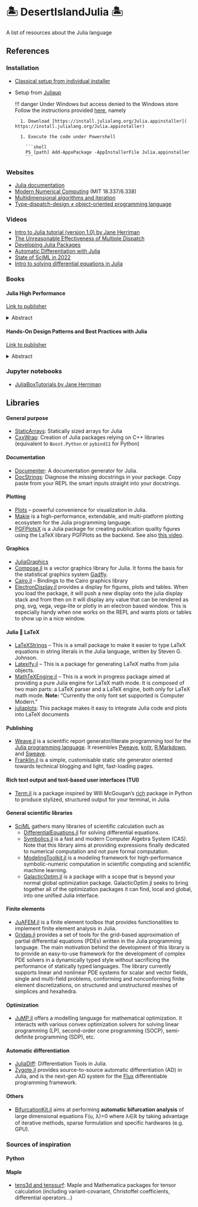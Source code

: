 # 🏝 DesertIslandJulia 🏝

A list of resources about the Julia language

## References

### Installation

- [Classical setup from individual installer](https://julialang.org/downloads/)

- Setup from [Juliaup](https://github.com/JuliaLang/juliaup)

  !!! danger Under Windows but access denied to the Windows store
      Follow the instructions provided [here](https://discourse.julialang.org/t/looking-for-feedback-from-users-that-currently-cant-install-juliaup-from-the-windows-store/85507), namely

        1. Download [https://install.julialang.org/Julia.appinstaller]( https://install.julialang.org/Julia.appinstaller)

        1. Execute the code under Powershell

          ```shell
          PS [path] Add-AppxPackage -AppInstallerFile Julia.appinstaller
          ```

### Websites

- [Julia documentation](https://docs.julialang.org/)
- [Modern Numerical Computing](http://courses.csail.mit.edu/18.337/2018/) (MIT 18.337/6.338)
- [Multidimensional algorithms and iteration](https://julialang.org/blog/2016/02/iteration/)
- [Type-dispatch-design ≠ object-oriented programming language](http://www.stochasticlifestyle.com/type-dispatch-design-post-object-oriented-programming-julia/)

### Videos

- [Intro to Julia tutorial (version 1.0) by Jane Herriman](https://youtu.be/8h8rQyEpiZA)
- [The Unreasonable Effectiveness of Multiple Dispatch](https://www.youtube.com/watch?v=kc9HwsxE1OY)
- [Developing Julia Packages](https://youtu.be/QVmU29rCjaA)
- [Automatic Differentiation with Julia](https://youtu.be/vAp6nUMrKYg)
- [State of SciML in 2022](https://www.youtube.com/watch?v=eSeY4K4bITI&t=14s)
- [Intro to solving differential equations in Julia](https://www.youtube.com/watch?v=KPEqYtEd-zY)

### Books

#### Julia High Performance

[Link to publisher](https://juliahighperformance.com/)

<details>
<summary>Abstract</summary>

> The Julia programming language has brought an innovative new approach to
> scientific computing, promising a combination of performance and productivity
> that is not usually available in the current set of languages that is commonly
> used. In solving the two- language problem, it has seen tremendous growth both
> in academia and industry. It has been used in domains from robotics,
> astronomy, and physics, to insurance and trading. It has particular relevance
> in the area of machine learning, with increasing use for the emerging field of
> differentiable computing.

> Most new developers are attracted to the language due to its promise of high
> performance. This book shows you how and why that is possible. We talk about
> the design choices of the language's creators that allow such a
> high-performance compiler to be built. We also show you the steps that you, as
> an application developer, can take to ensure the highest possible performance
> for your code. We also tell you the ways in which your code can work with the
> compiler and runtime to fully utilize your hardware to the greatest extent
> possible.

> This book is for the beginner and intermediate Julia developer who wants to
> fully leverage Julia's promise of performance with productivity. We assume you
> are proficient with one or more programming languages and have some
> familiarity with Julia's syntax. We do not expect you to be expert Julia
> programmers yet but assume that you have written small Julia programs, or that
> you have taken an introductory course on the language.

</details>

#### Hands-On Design Patterns and Best Practices with Julia

[Link to publisher](https://www.packtpub.com/product/hands-on-design-patterns-and-best-practices-with-julia/9781838648817)

<details>
<summary>Abstract</summary>

> Design patterns are fundamental techniques for developing reusable and
> maintainable code. They provide a set of proven solutions that allow
> developers to solve problems in software development quickly. This book will
> demonstrate how to leverage design patterns with real-world applications.

> Starting with an overview of design patterns and best practices in application
> design, you'll learn about some of the most fundamental Julia features such as
> modules, data types, functions/interfaces, and metaprogramming. You'll then
> get to grips with the modern Julia design patterns for building large-scale
> applications with a focus on performance, reusability, robustness, and
> maintainability. The book also covers anti-patterns and how to avoid common
> mistakes and pitfalls in development. You'll see how traditional
> object-oriented patterns can be implemented differently and more effectively
> in Julia. Finally, you'll explore various use cases and examples, such as how
> expert Julia developers use design patterns in their open source packages.

> By the end of this Julia programming book, you'll have learned methods to
> improve software design, extensibility, and reusability, and be able to use
> design patterns efficiently to overcome common challenges in software
> development.

</details>

### Jupyter notebooks

- [JuliaBoxTutorials by Jane Herriman](https://github.com/xorJane/JuliaBoxTutorials)

## Libraries

#### General purpose

- [StaticArrays](https://github.com/JuliaArrays/StaticArrays.jl):
  Statically sized arrays for Julia
- [CxxWrap](https://youtu.be/u7IaXwKSUU0): Creation of Julia packages relying on
  C++ libraries (equivalent to `Boost.Python` or `pybind11` for Python)

#### Documentation

- [Documenter](https://github.com/JuliaDocs/Documenter.jl.git): A documentation generator for Julia.
- [DocStrings](https://github.com/miguelraz/DoctorDocstrings.jl.git): Diagnose the missing docstrings in your package. Copy paste from your REPL the smart inputs straight into your docstrings.

#### Plotting

- [Plots](http://docs.juliaplots.org/latest/) – powerful convenience for
  visualization in Julia.
- [Makie](http://makie.juliaplots.org/stable/) is a high-performance,
  extendable, and multi-platform plotting ecosystem for the Julia programming
  language.
- [PGFPlotsX](https://kristofferc.github.io/PGFPlotsX.jl/stable/) is a Julia
  package for creating publication quality figures using the LaTeX library
  PGFPlots as the backend. See also [this
  video](https://www.youtube.com/watch?v=XHJ-u7PgBs8).

#### Graphics

- [JuliaGraphics](https://github.com/JuliaGraphics)
- [Compose.jl](https://github.com/GiovineItalia/Compose.jl) is a vector graphics
  library for Julia. It forms the basis for the statistical graphics system
  [Gadfly](https://github.com/GiovineItalia/Gadfly.jl).
- [Cairo.jl](https://github.com/JuliaGraphics/Cairo.jl) – Bindings to the Cairo
  graphics library
- [ElectronDisplay.jl](https://github.com/queryverse/ElectronDisplay.jl)
  provides a display for figures, plots and tables. When you load the package,
  it will push a new display onto the julia display stack and from then on it
  will display any value that can be rendered as png, svg, vega, vega-lite or
  plotly in an electron based window. This is especially handy when one works on
  the REPL and wants plots or tables to show up in a nice window.

#### Julia 💓 LaTeX

- [LaTeXStrings](https://github.com/stevengj/LaTeXStrings.jl) – This is a small
  package to make it easier to type LaTeX equations in string literals in the
  Julia language, written by Steven G. Johnson.
- [Latexify.jl](https://github.com/korsbo/Latexify.jl) – This is a package for
  generating LaTeX maths from julia objects.
- [MathTeXEngine.jl](https://github.com/Kolaru/MathTeXEngine.jl/) – This is a
  work in progress package aimed at providing a pure Julia engine for LaTeX math
  mode. It is composed of two main parts: a LaTeX parser and a LaTeX engine,
  both only for LaTeX math mode. **Note:** “Currently the only font set
  supported is Computer Modern.”
- [juliaplots](https://github.com/sisl/juliaplots.sty): This package makes it
  easy to integrate Julia code and plots into LaTeX documents

#### Publishing

- [Weave.jl](https://github.com/JunoLab/Weave.jl) is a scientific report
  generator/literate programming tool for the
  [Julia programming language](https://julialang.org/). It resembles
  [Pweave](http://mpastell.com/pweave), [knitr](https://yihui.org/knitr/),
  [R Markdown](https://rmarkdown.rstudio.com/), and
  [Sweave](https://stat.ethz.ch/R-manual/R-patched/library/utils/doc/Sweave.pdf).
- [Franklin.jl](https://franklinjl.org/) is a simple, customisable static site
  generator oriented towards technical blogging and light, fast-loading pages.

#### Rich text output and text-based user interfaces (TUI)

- [Term.jl](https://github.com/FedeClaudi/Term.jl) is a package inspired by WIll
  McGougan’s [rich](https://github.com/Textualize/rich) package in Python to
  produce stylized, structured output for your terminal, in Julia.
  
#### General scientific libraries

- [SciML](https://github.com/SciML) gathers many libraries of scientific calculation
  such as
   - [DifferentialEquations.jl](https://github.com/SciML/DifferentialEquations.jl) 
     for solving differential equations.
   - [Symbolics.jl](https://github.com/JuliaSymbolics/Symbolics.jl) is a fast
     and modern Computer Algebra System (CAS). Note that this library aims at 
     providing expressions finally dedicated to numerical computation and not
     pure formal computation.
   - [ModelingToolkit.jl](https://github.com/SciML/ModelingToolkit.jl) is a 
     modeling framework for high-performance symbolic-numeric computation in 
     scientific computing and scientific machine learning.
   - [GalacticOptim.jl](https://github.com/SciML/GalacticOptim.jl) is a package
     with a scope that is beyond your normal global optimization package.
     GalacticOptim.jl seeks to bring together all of the optimization packages
     it can find, local and global, into one unified Julia interface.

#### Finite elements

- [JuAFEM.jl](https://kristofferc.github.io/JuAFEM.jl/latest/) is a finite
  element toolbox that provides functionalities to implement finite element
  analysis in Julia.
- [Gridap.jl](https://gridap.github.io/Gridap.jl/stable/) provides a set of
  tools for the grid-based approximation of partial differential equations
  (PDEs) written in the Julia programming language. The main motivation behind
  the development of this library is to provide an easy-to-use framework for the
  development of complex PDE solvers in a dynamically typed style without
  sacrificing the performance of statically typed languages. The library
  currently supports linear and nonlinear PDE systems for scalar and vector
  fields, single and multi-field problems, conforming and nonconforming finite
  element discretizations, on structured and unstructured meshes of simplices
  and hexahedra.

#### Optimization

- [JuMP.jl](https://jump.dev/) offers a modelling language for mathematical
  optimization.  It interacts with various convex optimization solvers for
  solving linear programming (LP), second-order cone programming (SOCP),
  semi-definite programming (SDP), etc.

#### Automatic differentiation

- [JuliaDiff](https://github.com/JuliaDiff): Differentiation Tools in Julia.
- [Zygote.jl](https://github.com/FluxML/Zygote.jl) provides source-to-source
  automatic differentiation (AD) in Julia, and is the next-gen AD system for the
  [Flux](https://github.com/FluxML/Flux.jl) differentiable programming framework.

#### Others

- [BifurcationKit.jl](https://github.com/rveltz/BifurcationKit.jl) aims at
  performing **automatic bifurcation analysis** of large dimensional equations
  F(u, λ)=0 where λ∈ℝ by taking advantage of iterative methods, sparse
  formulation and specific hardwares (e.g. GPU).


### Sources of inspiration

#### Python

#### Maple

- [tens3d and tenssurf](http://jean.garrigues.perso.centrale-marseille.fr/tens3d.html):
  Maple and Mathematica packages for tensor calculation (including
  variant-covariant, Christoffel coefficients, differential operators…)

<!-- Local Variables: -->
<!-- fill-column: 80 -->
<!-- End: -->
